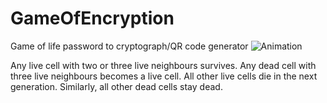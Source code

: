 # GameOfEncryption
Game of life password to cryptograph/QR code generator
![Animation](https://user-images.githubusercontent.com/5455778/195667134-d8381b85-9101-4576-86ed-270c106a328e.gif)

Any live cell with two or three live neighbours survives.
Any dead cell with three live neighbours becomes a live cell.
All other live cells die in the next generation. Similarly, all other dead cells stay dead.

